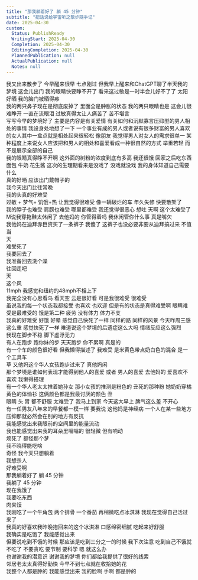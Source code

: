 ```yaml
---      
title: "那我躺着好了 躺 45 分钟"      
subtitle: "把话说给宇宙听之散步随手记"      
date: 2025-04-30      
custom:      
  Status: PublishReady      
  WritingStart: 2025-04-30      
  Completion: 2025-04-30      
  EditingCompletion: 2025-04-30      
  PlannedPublication: null      
  ActualPublication: null      
  Notes: null      
---          
```

我又出来散步了 今早醒来很早 七点刚过 但我早上醒来和ChatGPT聊了半天我的梦境 这会儿出门 我的眼睛快要睁不开了 看来这过敏是一时半会儿好不了了 太阳好晒 我的脑门被晒得疼           
我的两只鼻子现在是彻底废掉了 里面全是肿胀的状态 我的两只眼睛也是 这会儿很难睁开 一直在流眼泪 过敏真得太让人痛苦了 苦不堪言          
写写今早的梦境好了 主要是内容是有关爱情 有关如何和沉默寡言压抑型的男人相处的事情 我设身处地想了一下 一个事业有成的男人或者说有很多财富的男人喜欢的女人其中一盒点就是相处起来很轻松 像朋友 我觉得男人对女人的需求很单一 某种程度上来说女人应该把和男人的相处和喜爱看成一种很自然的方式 举重若轻 而不是展示全部的自己          
我的眼睛真得睁不开啊 这外面的树粉的浓度到底有多高 我还很饿 回家之后吃东西 面包 牛奶 花生酱 这次的生理期看来是没戏了 没戏就没戏 我的身体知道自己需要什么          
真的好晒 应该出门戴帽子的           
我今天出门比往常晚          
我的头真的好难受          
过敏 + 梦气+ 饥饿+热 让我觉得很难受 像一辆破烂的车 年久失修 快要散架了          
我的脖子也难受 肩膀也难受 哪里都难受 我还觉得很恶心 想吐 天啊 这个太难受了          
M说我穿拖鞋太休闲了 去他妈的 你管得着吗 我休闲管你什么事 真是嘴欠          
我他妈在迪拜赤巨资买了一条裤子 我傻了 这裤子也没必要非要从迪拜搞过来 不值当          
天        
难受死了        
我要回去了        
我准备回去洗个澡           
往回走吧        
天        
这个风        
11mph 我感觉和纽约的48mph不相上下          
我完全没有心思看鸟 看天空 云是很好看 可是我很难受 很难受        
虽说我的每一个状态我都接受 也喜欢 也欢迎 但是有的状态是真得难受啊 眼睛难受是最难受的 饿是第二种 疲劳 没有体力 体力不支          
我真的好难受 好饿 好晕 感觉自己快死了一样 同样的路 同样的风景 今天咋周三感这么重 感觉快死了一样 难道说这个梦境的后遗症这么大吗 情绪反应这么强烈          
我现在脚步不稳 脚下虚浮无力          
有人在跑步 跑你妹的步 天天跑步 你不累啊 真是的          
有一个车的颜色很好看 但我懒得描述了 我难受 是米黄色带点奶白色的混合 是一个工具车          
草 又他妈这个华人女孩跑步过来了 真他妈闲          
那个梦境是谁如何表现才能得到他人的喜爱 或者 男人的喜爱 去他妈的 爱喜欢不喜欢 我懒得搭理          
有一个华人老太太推着她孙女 那小女孩的推测是粉色的 丑死的那种粉 她奶奶穿橘黄色的体恤衫 这俩颜色都是我最讨厌的颜色 丑          
眼睛 头 胃 都不舒服 太难受了 我马上到家 今天这大早上 脾气这么差 不开心           
有一任男友八年来的早餐都一模一样 要我说 这他妈是神经病 一个人在某一些地方压抑那就必然会在别的地方有反抗          
我能感觉出来我眼前的空间里的能量流动        
我也能感觉出来我的耳朵里嗡嗡的 很轻微 但有响动          
烦死了 都怪那个梦           
我不晓得能吃啥          
奇怪 我今天只想躺着          
我想杀人          
好难受啊          
那我躺着好了 躺 45 分钟          
我躺了 45 分钟        
现在我饿了        
我要吃东西        
肉夹馍        
我刚吃了一个牛角包 两个排骨 一个番茄 再稍微吃点冰淇淋 我现在觉得自己活过来了          
我真的好喜欢我昨晚抱回来的这个冰淇淋 口感绵密细腻 吃起来好舒服          
我确实是吃饱了 我能感觉出来          
但要说吃到不饿的时候 那应该是吃到三分之一的时候 我下次注意 吃到自己不饿就不吃了 不要贪吃 要节制 要科学 嗯 就这么办          
也谢谢我的潜意识 谢谢我的梦境 你们都给我提供了很好的线索          
邻居老太太真得好勤快 今早不到七点就在收拾她的花          
我整个人都是肿的 我能感觉出来 我的脸啊 手啊 都是肿的          
      